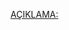[AÇIKLAMA:](https://drive.google.com/file/d/1eNAydTamD_xoG0SWCb6v9fPVZuduAF2l/view?usp=drive_link)


